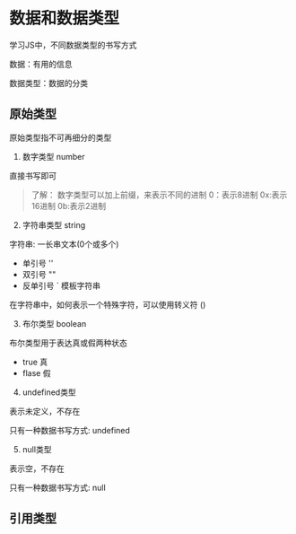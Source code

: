 # 数据和数据类型

学习JS中，不同数据类型的书写方式

数据：有用的信息

数据类型：数据的分类

## 原始类型

原始类型指不可再细分的类型

1. 数字类型 number

直接书写即可

>了解：
>数字类型可以加上前缀，来表示不同的进制
>0：表示8进制
>0x:表示16进制
>0b:表示2进制




2. 字符串类型 string

字符串: 一长串文本(0个或多个)

- 单引号 ''
- 双引号 ""
- 反单引号 ` 模板字符串

在字符串中，如何表示一个特殊字符，可以使用转义符 (\)
  


3. 布尔类型 boolean
 
布尔类型用于表达真或假两种状态

- true 真
- flase 假

4. undefined类型
   
表示未定义，不存在

只有一种数据书写方式: undefined


5. null类型

表示空，不存在

只有一种数据书写方式: null

## 引用类型
   
   
